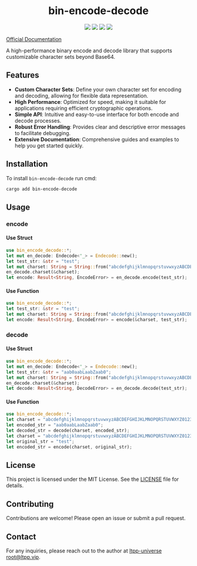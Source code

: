 <center>

# bin-encode-decode

[![](https://img.shields.io/crates/v/bin-encode-decode.svg)](https://crates.io/crates/bin-encode-decode)
[![](https://docs.rs/bin-encode-decode/badge.svg)](https://docs.rs/bin-encode-decode)
[![](https://github.com/ltpp-universe/bin-encode-decode/workflows/Rust/badge.svg)](https://github.com/ltpp-universe/bin-encode-decode/actions?query=workflow:Rust)
[![](https://img.shields.io/crates/l/bin-encode-decode.svg)](./LICENSE)

</center>

[Official Documentation](https://docs.ltpp.vip/bin-encode-decode/)

A high-performance binary encode and decode library that supports customizable character sets beyond Base64.

## Features

- **Custom Character Sets**: Define your own character set for encoding and decoding, allowing for flexible data representation.
- **High Performance**: Optimized for speed, making it suitable for applications requiring efficient cryptographic operations.
- **Simple API**: Intuitive and easy-to-use interface for both encode and decode processes.
- **Robust Error Handling**: Provides clear and descriptive error messages to facilitate debugging.
- **Extensive Documentation**: Comprehensive guides and examples to help you get started quickly.

## Installation

To install `bin-encode-decode` run cmd:

```sh
cargo add bin-encode-decode
```

## Usage

### encode

#### Use Struct

```rust
use bin_encode_decode::*;
let mut en_decode: Endecode<'_> = Endecode::new();
let test_str: &str = "test";
let mut charset: String = String::from("abcdefghijklmnopqrstuvwxyzABCDEFGHIJKLMNOPQRSTUVWXYZ0123456789_=");
en_decode.charset(&charset);
let encode: Result<String, EncodeError> = en_decode.encode(test_str);
```

#### Use Function

```rust
use bin_encode_decode::*;
let test_str: &str = "test";
let mut charset: String = String::from("abcdefghijklmnopqrstuvwxyzABCDEFGHIJKLMNOPQRSTUVWXYZ0123456789_=");
let encode: Result<String, EncodeError> = encode(&charset, test_str);
```

### decode

#### Use Struct

```rust
use bin_encode_decode::*;
let mut en_decode: Endecode<'_> = Endecode::new();
let test_str: &str = "aab0aabLaabZaab0";
let mut charset: String = String::from("abcdefghijklmnopqrstuvwxyzABCDEFGHIJKLMNOPQRSTUVWXYZ0123456789_=");
en_decode.charset(&charset);
let decode: Result<String, DecodeError> = en_decode.decode(test_str);
```

#### Use Function

```rust
use bin_encode_decode::*;
let charset = "abcdefghijklmnopqrstuvwxyzABCDEFGHIJKLMNOPQRSTUVWXYZ0123456789_=";
let encoded_str = "aab0aabLaabZaab0";
let decoded_str = decode(charset, encoded_str);
let charset = "abcdefghijklmnopqrstuvwxyzABCDEFGHIJKLMNOPQRSTUVWXYZ0123456789_=";
let original_str = "test";
let encoded_str = encode(charset, original_str);
```

## License

This project is licensed under the MIT License. See the [LICENSE](LICENSE) file for details.

## Contributing

Contributions are welcome! Please open an issue or submit a pull request.

## Contact

For any inquiries, please reach out to the author at [ltpp-universe <root@ltpp.vip>](mailto:root@ltpp.vip).
